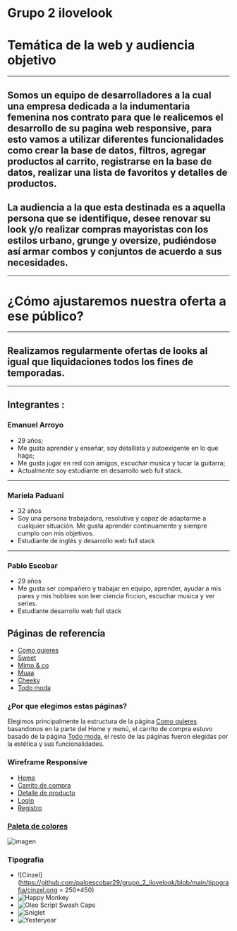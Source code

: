 # Grupo 2 ilovelook


# Temática de la web y audiencia objetivo
-------------------------------------------
## Somos un equipo de desarrolladores a la cual una empresa dedicada a la indumentaria femenina nos contrato para que le realicemos el desarrollo de su pagina web responsive, para esto vamos a utilizar diferentes funcionalidades como crear la base de datos, filtros, agregar productos al carrito, registrarse en la base de datos, realizar una lista de favoritos y detalles de productos.

## La audiencia a la que esta destinada es a aquella persona que se identifique, desee renovar su look y/o realizar compras mayoristas con los estilos urbano, grunge y oversize, pudiéndose así armar combos y conjuntos de acuerdo a sus necesidades.
-------------------------------------------
# ¿Cómo ajustaremos nuestra oferta a ese público?
-------------------------------------------
## Realizamos regularmente ofertas de looks al igual que liquidaciones todos los fines de temporadas.
-------------------------------------------

## Integrantes :

 ### Emanuel Arroyo
- 29 años;
- Me gusta aprender y enseñar, soy detallista y autoexigente en lo que hago;
- Me gusta jugar en red con amigos, escuchar musica y tocar la guitarra;
- Actualmente soy estudiante en desarrollo web full stack.
 --------
 ### Mariela Paduani
 - 32 años
 - Soy una persona trabajadora, resolutiva y capaz de adaptarme a cualquier situación. Me gusta aprender continuamente y siempre cumplo con mis objetivos.
 - Estudiante de inglés y desarrollo web full stack
 --------
 ### Pablo Escobar
 - 29 años
 - Me gusta ser compañero y trabajar en equipo, aprender, ayudar a mis pares y mis hobbies
 son leer ciencia ficcion, escuchar musica y ver series.
 - Estudiante desarrollo web full stack

## Páginas de referencia

 - [Como quieres](https://www.comoquieres.com.ar/)
 - [Sweet](https://www.sweet.com.ar/)
 - [Mimo & co](https://tienda.mimo.com.ar/)
 - [Muaa](https://www.muaa.com.ar/)
 - [Cheeky](https://www.cheeky.com.ar/)
 - [Todo moda](https://ar.todomoda.com/)


### ¿Por que elegimos estas páginas?

Elegimos principalmente la estructura de la página [Como quieres](https://www.comoquieres.com.ar/) basandonos en la parte del Home y menú, el carrito de compra estuvo basado de la página [Todo moda](https://ar.todomoda.com/), el resto de las páginas fueron elegidas por la estética y sus funcionalidades.

### Wireframe Responsive 
- [Home](https://github.com/paloescobar29/grupo_2_ilovelook/blob/main/Boceto/HOME%20RESPONSIVE%20boceto.png)
- [Carrito de compra](https://github.com/paloescobar29/grupo_2_ilovelook/blob/main/Boceto/CARRITO%20DE%20COMPRA%20RESPONSIVE%20boceto.png)
- [Detalle de producto](https://github.com/paloescobar29/grupo_2_ilovelook/blob/main/Boceto/DETALLES%20PRODUCTO%20RESPONSIVE%20boceto.png)
- [Login](https://github.com/paloescobar29/grupo_2_ilovelook/blob/main/Boceto/LOGIN%20RESPONSIVE%20boceto.png)
- [Registro](https://github.com/paloescobar29/grupo_2_ilovelook/blob/main/Boceto/REGISTRO%20RESPONSIVE%20boceto.png)

### [Paleta de colores](https://github.com/paloescobar29/grupo_2_ilovelook/blob/main/Paleta%20de%20colores/Paleta%20de%20colores.png)
![imagen](https://github.com/paloescobar29/grupo_2_ilovelook/blob/main/Paleta%20de%20colores/Paleta%20de%20colores.png)

### Tipografia
- ![Cinzel](https://github.com/paloescobar29/grupo_2_ilovelook/blob/main/tipografia/cinzel.png = 250*450)
- ![Happy Monkey](https://github.com/paloescobar29/grupo_2_ilovelook/blob/main/tipografia/happy%20monkey.png)
- ![Oleo Script Swash Caps](https://github.com/paloescobar29/grupo_2_ilovelook/blob/main/tipografia/oleo%20script%20swash%20caps.png)
- ![Sniglet](https://github.com/paloescobar29/grupo_2_ilovelook/blob/main/tipografia/sniglet.png)
- ![Yesteryear](https://github.com/paloescobar29/grupo_2_ilovelook/blob/main/tipografia/yesteryear.png)














 

